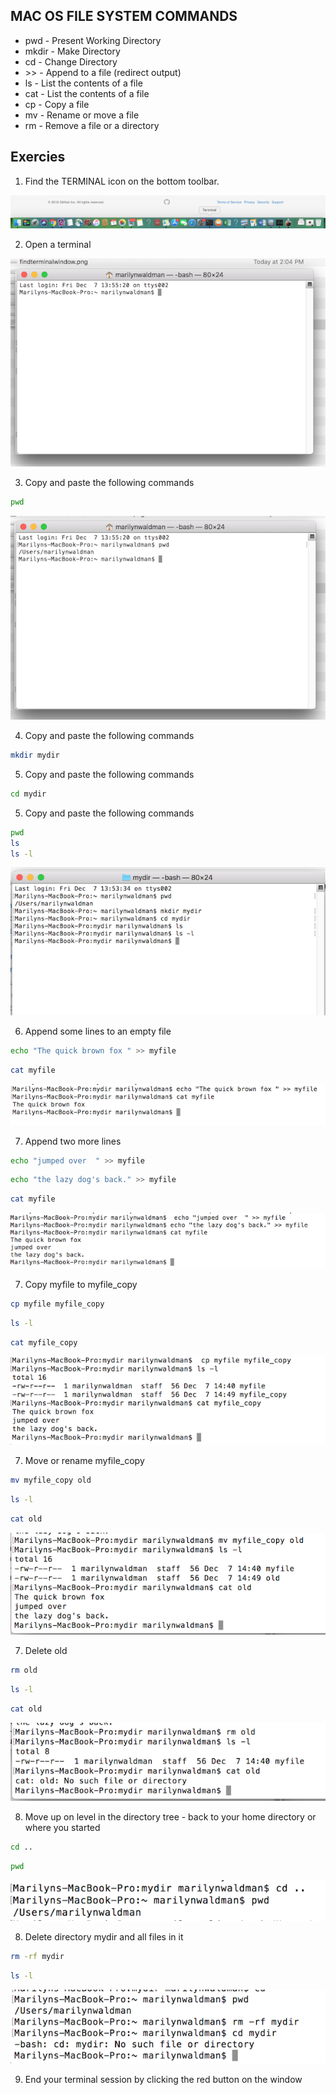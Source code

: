 ##  MAC OS FILE SYSTEM COMMANDS

* pwd   - Present Working Directory
* mkdir - Make Directory
* cd    - Change Directory
* \>\>    - Append to a file (redirect output)
* ls    - List the contents of a file
* cat   - List the contents of a file
* cp    - Copy a file
* mv    - Rename or move a file
* rm    - Remove a file or a directory

## Exercies

1. Find the TERMINAL icon on the bottom toolbar.

![Screenshot](images/findterminalwindow.png) 

2. Open a terminal

![Screenshot](images/terminalwindow.png) 

3. Copy and paste the following commands

  ```bash
  pwd
  ```

   ![Screenshot](images/pwd.png) 

4. Copy and paste the following commands

  ```bash
  mkdir mydir
  ```
5. Copy and paste the following commands

  ```bash
  cd mydir
  ```
5. Copy and paste the following commands

  ```bash
  pwd
  ls
  ls -l
  ```

![Screenshot](images/mkdirCdLs.png)


6. Append some lines to an empty file 

  ```bash
  echo "The quick brown fox " >> myfile
  ```
  ```bash
  cat myfile
  ```

![Screenshot](images/echomyfile.png)

7. Append two more lines

  ```bash
  echo "jumped over  " >> myfile
  ```
  ```bash
  echo "the lazy dog's back." >> myfile
  ```
  ```bash
  cat myfile
  ```

![Screenshot](images/lazydog.png)

7. Copy myfile to myfile_copy

  ```bash
  cp myfile myfile_copy
  ```
  ```bash
  ls -l
  ```
  ```bash
  cat myfile_copy
  ```

![Screenshot](images/copy.png)

7. Move or rename myfile_copy

  ```bash
  mv myfile_copy old
  ```
  ```bash
  ls -l
  ```
  ```bash
  cat old
  ```

![Screenshot](images/move.png)

7. Delete old

  ```bash
  rm old
  ```
  ```bash
  ls -l
  ```
  ```bash
  cat old
  ```

![Screenshot](images/remove.png)

8. Move up on level in the directory tree - back to your home directory or where you started

  ```bash
  cd ..
  ```
  ```bash
  pwd
  ```

![Screenshot](images/uponelevel.png)

8. Delete directory mydir and all files in it

  ```bash
  rm -rf mydir
  ```
  ```bash
  ls -l
  ```

![Screenshot](images/removedir.png)

9.  End your terminal session by clicking the red button on the window


 





